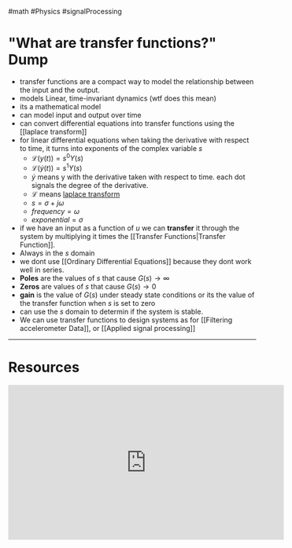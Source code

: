 #math #Physics #signalProcessing  
# "What are transfer functions?" Dump
- transfer functions are a compact way to model the relationship between the input and the output.
- models Linear, time-invariant dynamics (wtf does this mean)
- its a mathematical model
- can model input and output over time 
- can convert differential equations into transfer functions using the [[laplace transform]]
- for linear differential equations when taking the derivative with respect to time, it turns into exponents of the complex variable $s$
	- $\mathscr{L}(y(t))=s^0Y(s)$
	- $\mathscr{L}(\dot{y}(t))=s^1Y(s)$
	-  $\dot{y}$ means y with the derivative taken with respect to time. each dot signals the degree of the derivative.
	- $\mathscr{L}$ means [laplace transform ](https://en.wikipedia.org/wiki/Laplace_transform)
	- $s =\sigma + j \omega$
	- $frequency  =  \omega$
	- $exponential = \sigma$ 
- if we have an input as a function of $u$ we can **transfer** it through the system by multiplying it times the [[Transfer Functions|Transfer Function]]. 
- Always in the $s$ domain
- we dont use [[Ordinary Differential Equations]] because they dont work well in series.
- **Poles** are the values of $s$ that cause $G(s) \to ∞$  
- **Zeros** are values of $s$ that cause $G(s) \to 0$
- **gain** is the value of $G(s)$ under steady state conditions or its the value of the transfer function when $s$ is set to zero
- can use the $s$ domain to determin if the system is stable.
- We can use transfer functions to design systems as for [[Filtering accelerometer Data]], or [[Applied signal processing]]




---
# Resources
<iframe width="560" height="315" src="https://www.youtube.com/embed/2Xl7--Df3g8?si=KX525fnyNZkcEjm2" title="YouTube video player" frameborder="0" allow="accelerometer; autoplay; clipboard-write; encrypted-media; gyroscope; picture-in-picture; web-share" allowfullscreen></iframe>